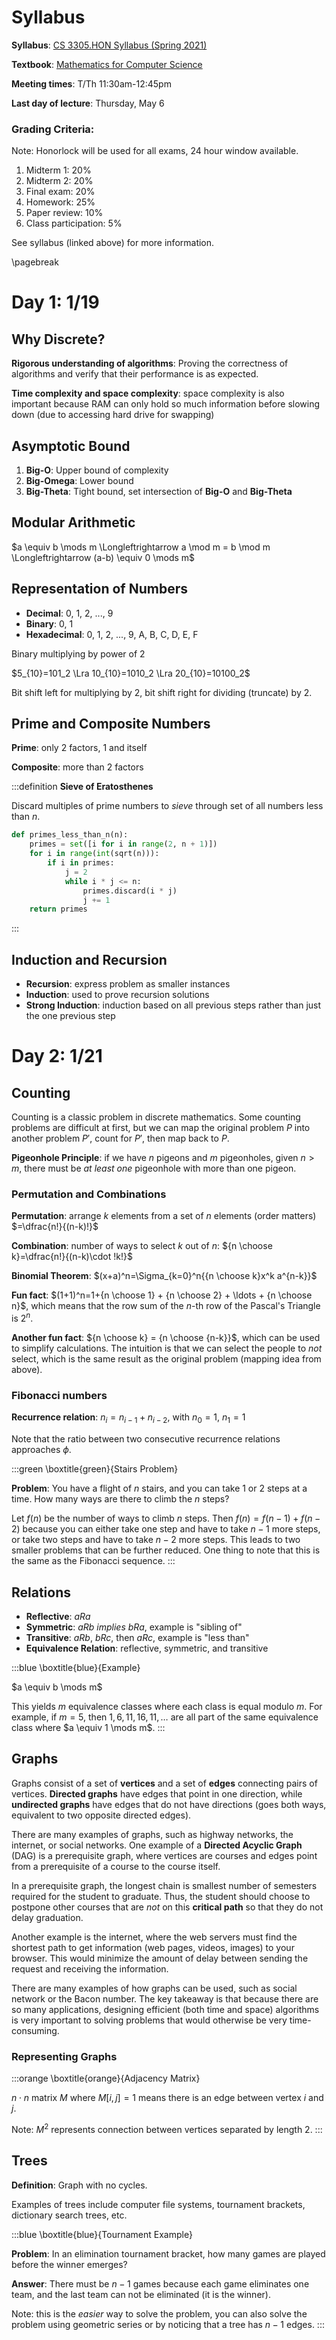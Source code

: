# Syllabus

**Syllabus**: [CS 3305.HON Syllabus (Spring 2021)](./syllabus_3305.pdf)

**Textbook**: [Mathematics for Computer Science](./tb_3305.pdf)

**Meeting times**: T/Th 11:30am-12:45pm

**Last day of lecture**: Thursday, May 6

### Grading Criteria:

Note: Honorlock will be used for all exams, 24 hour window available.

1. Midterm 1: 20%
2. Midterm 2: 20%
3. Final exam: 20%
4. Homework: 25%
5. Paper review: 10%
6. Class participation: 5%

See syllabus (linked above) for more information.

\pagebreak

# Day 1: 1/19

## Why Discrete?

**Rigorous understanding of algorithms**: Proving the correctness of algorithms and verify that their performance is as expected.

**Time complexity and space complexity**: space complexity is also important because RAM can only hold so much information before slowing down (due to accessing hard drive for swapping)

## Asymptotic Bound

1. **Big-O**: Upper bound of complexity
2. **Big-Omega**: Lower bound
3. **Big-Theta**: Tight bound, set intersection of **Big-O** and **Big-Theta**

## Modular Arithmetic

$a \equiv b \mods m \Longleftrightarrow a \mod m = b \mod m \Longleftrightarrow (a-b) \equiv 0 \mods m$

## Representation of Numbers

- **Decimal**: 0, 1, 2, ..., 9
- **Binary**: 0, 1
- **Hexadecimal**: 0, 1, 2, ..., 9, A, B, C, D, E, F

Binary multiplying by power of 2

$5_{10}=101_2 \Lra 10_{10}=1010_2 \Lra 20_{10}=10100_2$

Bit shift left for multiplying by 2, bit shift right for dividing (truncate) by 2.

## Prime and Composite Numbers

**Prime**: only 2 factors, 1 and itself

**Composite**: more than 2 factors

:::definition
**Sieve of Eratosthenes**

Discard multiples of prime numbers to *sieve* through set of all numbers less than $n$.

```python
def primes_less_than_n(n):
    primes = set([i for i in range(2, n + 1)])
    for i in range(int(sqrt(n))):
        if i in primes:
            j = 2
            while i * j <= n:
                primes.discard(i * j)
                j += 1
    return primes
```
:::

## Induction and Recursion

- **Recursion**: express problem as smaller instances
- **Induction**: used to prove recursion solutions
- **Strong Induction**: induction based on all previous steps rather than just the one previous step

# Day 2: 1/21

## Counting

Counting is a classic problem in discrete mathematics. Some counting problems are difficult at first, but we can map the original problem $P$ into another problem $P'$, count for $P'$, then map back to $P$.

**Pigeonhole Principle**: if we have $n$ pigeons and $m$ pigeonholes, given $n > m$, there must be *at least one* pigeonhole with more than one pigeon.

### Permutation and Combinations

**Permutation**: arrange $k$ elements from a set of $n$ elements (order matters) $=\dfrac{n!}{(n-k)!}$

**Combination**: number of ways to select $k$ out of $n$: ${n \choose k}=\dfrac{n!}{(n-k)\cdot !k!}$

**Binomial Theorem**: $(x+a)^n=\Sigma_{k=0}^n{{n \choose k}x^k a^{n-k}}$

**Fun fact**: $(1+1)^n=1+{n \choose 1} + {n \choose 2} + \ldots + {n \choose n}$, which means that the row sum of the $n$-th row of the Pascal's Triangle is $2^n$.

**Another fun fact**: ${n \choose k} = {n \choose {n-k}}$, which can be used to simplify calculations. The intuition is that we can select the people to *not* select, which is the same result as the original problem (mapping idea from above).

### Fibonacci numbers

**Recurrence relation**: $n_i = n_{i-1} + n_{i-2}$, with $n_0=1,\ n_1=1$

Note that the ratio between two consecutive recurrence relations approaches $\phi$.

:::green
\boxtitle{green}{Stairs Problem}

**Problem**: You have a flight of $n$ stairs, and you can take 1 or 2 steps at a time. How many ways are there to climb the $n$ steps?

Let $f(n)$ be the number of ways to climb $n$ steps. Then $f(n)=f(n-1) + f(n-2)$ because you can either take one step and have to take $n-1$ more steps, or take two steps and have to take $n-2$ more steps. This leads to two smaller problems that can be further reduced. One thing to note that this is the same as the Fibonacci sequence.
:::

## Relations

- **Reflective**: $aRa$
- **Symmetric**: $aRb$ *implies* $bRa$, example is "sibling of"
- **Transitive**: $aRb$, $bRc$, then $aRc$, example is "less than"
- **Equivalence Relation**: reflective, symmetric, and transitive

:::blue
\boxtitle{blue}{Example}

$a \equiv b \mods m$

This yields $m$ equivalence classes where each class is equal modulo $m$. For example, if $m=5$, then $1, 6, 11, 16, 11, \ldots$ are all part of the same equivalence class where $a \equiv 1 \mods m$.
:::

## Graphs

Graphs consist of a set of **vertices** and a set of **edges** connecting pairs of vertices. **Directed graphs** have edges that point in one direction, while **undirected graphs** have edges that do not have directions (goes both ways, equivalent to two opposite directed edges). 

There are many examples of graphs, such as highway networks, the internet, or social networks. One example of a **Directed Acyclic Graph** (DAG) is a prerequisite graph, where vertices are courses and edges point from a prerequisite of a course to the course itself. 

In a prerequisite graph, the longest chain is smallest number of semesters required for the student to graduate. Thus, the student should choose to postpone other courses that are *not* on this **critical path** so that they do not delay graduation.

Another example is the internet, where the web servers must find the shortest path to get information (web pages, videos, images) to your browser. This would minimize the amount of delay between sending the request and receiving the information.

There are many examples of how graphs can be used, such as social network or the Bacon number. The key takeaway is that because there are so many applications, designing efficient (both time and space) algorithms is very important to solving problems that would otherwise be very time-consuming. 

### Representing Graphs

:::orange
\boxtitle{orange}{Adjacency Matrix}

$n \cdot n$ matrix $M$ where $M[i, j]=1$ means there is an edge between vertex $i$ and $j$.

Note: $M^2$ represents connection between vertices separated by length 2.
:::

## Trees

**Definition**: Graph with no cycles.

Examples of trees include computer file systems, tournament brackets, dictionary search trees, etc. 

:::blue
\boxtitle{blue}{Tournament Example}

**Problem**: In an elimination tournament bracket, how many games are played before the winner emerges? 

**Answer**: There must be $n-1$ games because each game eliminates one team, and the last team can not be eliminated (it is the winner). 

Note: this is the *easier* way to solve the problem, you can also solve the problem using geometric series or by noticing that a tree has $n-1$ edges.
:::
